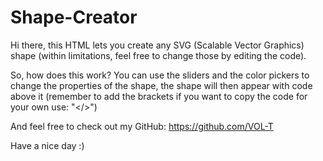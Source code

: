 # Shape-Creator

Hi there, this HTML lets you create any SVG (Scalable Vector Graphics) shape (within limitations, feel free to change those by editing the code).

So, how does this work?
You can use the sliders and the color pickers to change the properties of the shape, the shape will then appear with code above it (remember to add the brackets if you want to copy the code for your own use: "</>")

And feel free to check out my GitHub: https://github.com/VOL-T

Have a nice day :)

